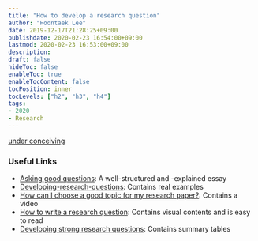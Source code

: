 ```yaml
---
title: "How to develop a research question"
author: "Hoontaek Lee"
date: 2019-12-17T21:28:25+09:00
publishdate: 2020-02-23 16:54:00+09:00
lastmod: 2020-02-23 16:53:00+09:00
description:
draft: false
hideToc: false
enableToc: true
enableTocContent: false
tocPosition: inner
tocLevels: ["h2", "h3", "h4"]
tags:
- 2020
- Research
---
```


<u>under conceiving</u>

### Useful Links 

- [Asking good questions](http://www.williamcronon.net/researching/questions.htm): A well-structured and -explained essay
- [Developing-research-questions](https://www.monash.edu/rlo/research-writing-assignments/understanding-the-assignment/developing-research-questions): Contains real examples
- [How can I choose a good topic for my research paper?](http://emory.libanswers.com/faq/44525): Contains a video
- [How to write a research question](https://www.wikihow.com/Write-a-Research-Question): Contains visual contents and is easy to read 
- [Developing strong research questions](https://www.scribbr.com/research-process/research-questions/): Contains summary tables

